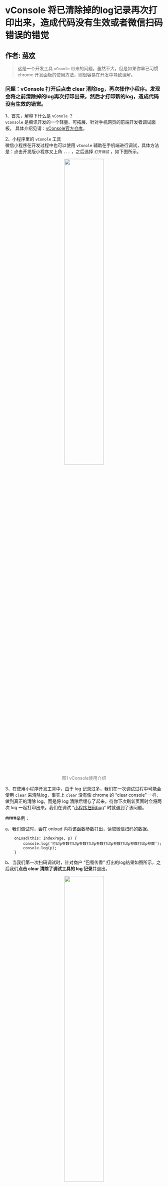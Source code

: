 # vConsole 将已清除掉的log记录再次打印出来，造成代码没有生效或者微信扫码错误的错觉

## 作者: [蒋欢](https://github.com/Dragon-Rider)

> 这是一个开发工具 `vConole` 带来的问题。虽然不大，但是如果你早已习惯 chrome 开发面板的使用方法，则很容易在开发中导致误解。

### 问题：vConsole 打开后点击 clear 清除log，再次操作小程序。发现会将之前清除掉的log再次打印出来，然后才打印新的log，造成代码没有生效的错觉。

1、首先，解释下什么是 `vConole` ？     
`vConsole` 是腾讯开发的一个轻量、可拓展、针对手机网页的前端开发者调试面板， 具体介绍见请：[vConsole官方仓库][1]。

2、小程序里的 `vConole` 工具   
微信小程序在开发过程中也可以使用 `vConole` 辅助在手机端进行调试，具体方法是：点击开发版小程序又上角 `...` ，之后选择 `打开调试` ，如下图所示。

<div align="center">
    <img width="50%" src="https://github.com/find-xcx-bugs/xcx-bug-list/blob/master/images/5-vConsole-1.jpeg"/>
    <p style="color: grey">图1 vConsole使用介绍</p>
</div>

3、在使用小程序开发工具中，由于 log 记录过多，我们在一次调试过程中可能会使用 `clear` 来清除log，事实上 `clear` 没有像 chrome 的 “clear console” 一样，做到真正的清除 log。而是将 log 清除后缓存了起来。待你下次刷新页面时会将两次 log 一起打印出来。我们在调试 “[小程序扫码bug][2]” 时就遇到了该问题。

####举例：

a、我们调试时，会在 onload 内将该函数参数打出，读取微信扫码的数据。
````
    onLoad(this: IndexPage, p) {  
        console.log('打印p参数打印p参数打印p参数打印p参数打印p参数打印p参数');  
        console.log(p);  
    }
````
b、当我们第一次扫码调试时，针对商户 “巴蜀传香” 打出的log结果如图所示，之后我们**点击 clear 清除了调试工具的 log 记录**并退出。

<div align="center">
    <img width="50%" src="https://github.com/find-xcx-bugs/xcx-bug-list/blob/master/images/5-vConsole-2.jpeg"/>
    <p style="color: grey">图2 第一次扫描二维码得到的结果</p>
</div>

c、当我们第二次扫不同的二维码进入小程序时，预期onload的参数会变化。然而发现店铺变了，但扫描的结果没有改变（实际上二维码变了，店铺与log也应该会改变）。

<div align="center">
    <img width="50%" src="https://github.com/find-xcx-bugs/xcx-bug-list/blob/master/images/5-vConsole-3.jpeg"/>
    <p style="color: grey">图3 第二次扫描二维码得到的上次缓存结果</p>
</div>

d、事实上，当你将 log 记录继续往下滑会发现，新的 log 记录也已打印出来。**说明即使你之前点击了 clear ，新的 log 也会因为缓存再次打印出来。**

<div align="center">
    <img width="50%" src="https://github.com/find-xcx-bugs/xcx-bug-list/blob/master/images/5-vConsole-4.jpeg"/>
    <p style="color: grey">图4 第二次扫描二维码得到的实际结果</p>
</div>

### 环境：
IOS 和 安卓 均可稳定复现。

### 原因：
vConsole 会将已经 “clear” 的缓存再次打印出来。

### 解决方案：
调试的时候需要多往后翻一下，找到各次对应的扫码 log 记录。

### 风险：
开发阶段，可能因为 log 判断错误，而造成误解。

[1]: https://github.com/Tencent/vConsole/blob/dev/README_CN.md
[2]: https://github.com/find-xcx-bugs/xcx-bug-list/blob/master/1-qrcode-history.md
